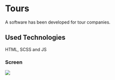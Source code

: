 <h1> Tours </h1>

A software has been developed for tour companies.

<h2>Used Technologies </h2>

HTML, SCSS and JS

<h3> Screen </h3>

![](tour.gif)

